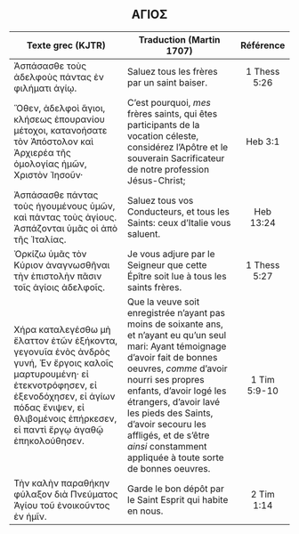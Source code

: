 <h2 align="center">ΑΓΙΟΣ</h2>

|Texte grec (KJTR)|Traduction (Martin 1707)|Référence|
|-----|-----|:---:
Ἀσπάσασθε τοὺς ἀδελφοὺς πάντας ἐν φιλήματι ἁγίῳ.|Saluez tous les frères par un saint baiser.|1 Thess 5:26|
Ὅθεν, ἀδελφοὶ ἅγιοι, κλήσεως ἐπουρανίου μέτοχοι, κατανοήσατε τὸν Ἀπόστολον καὶ Ἀρχιερέα τῆς ὁμολογίας ἡμῶν, Χριστὸν Ἰησοῦν· |C’est pourquoi, _mes_ frères saints, qui êtes participants de la vocation céleste, considérez l’Apôtre et le souverain Sacrificateur de notre profession Jésus-Christ;|Heb 3:1|
Ἀσπάσασθε πάντας τοὺς ἡγουμένους ὑμῶν, καὶ πάντας τοὺς ἁγίους. Ἀσπάζονται ὑμᾶς οἱ ἀπὸ τῆς Ἰταλίας.|Saluez tous vos Conducteurs, et tous les Saints: ceux d’Italie vous saluent.|Heb 13:24|
Ὀρκίζω ὑμᾶς τὸν Κύριον ἀναγνωσθῆναι τὴν ἐπιστολὴν πᾶσιν τοῖς ἁγίοις ἀδελφοῖς. |Je vous adjure par le Seigneur que cette Épître soit lue à tous les saints frères.|1 Thess 5:27|
 Χήρα καταλεγέσθω μὴ ἔλαττον ἐτῶν ἑξήκοντα, γεγονυῖα ἑνὸς ἀνδρὸς γυνή, Ἐν ἔργοις καλοῖς μαρτυρουμένη· εἰ ἐτεκνοτρόφησεν, εἰ ἐξενοδόχησεν, εἰ ἁγίων πόδας ἔνιψεν, εἰ θλιβομένοις ἐπήρκεσεν, εἰ παντὶ ἔργῳ ἀγαθῷ ἐπηκολούθησεν.|Que la veuve soit enregistrée n’ayant pas moins de soixante ans, et n’ayant eu qu’un seul mari: Ayant témoignage d’avoir fait de bonnes oeuvres, _comme_ d’avoir nourri ses propres enfants, d’avoir logé les étrangers, d’avoir lavé les pieds des Saints, d’avoir secouru les affligés, et de s’être _ainsi_ constamment appliquée à toute sorte de bonnes oeuvres. |1 Tim 5:9-10|
Τὴν καλὴν παραθήκην φύλαξον διὰ Πνεύματος Ἁγίου τοῦ ἐνοικοῦντος ἐν ἡμῖν.|Garde le bon dépôt par le Saint Esprit qui habite en nous.|2 Tim 1:14|
